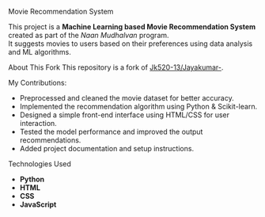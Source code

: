 Movie Recommendation System

This project is a **Machine Learning based Movie Recommendation System** created as part of the *Naan Mudhalvan* program.  
It suggests movies to users based on their preferences using data analysis and ML algorithms.

About This Fork
This repository is a fork of [Jk520-13/Jayakumar-](https://github.com/Jk520-13/Jayakumar-).

My Contributions:
- Preprocessed and cleaned the movie dataset for better accuracy.
- Implemented the recommendation algorithm using Python & Scikit-learn.
- Designed a simple front-end interface using HTML/CSS for user interaction.
- Tested the model performance and improved the output recommendations.
- Added project documentation and setup instructions.

Technologies Used
- **Python** 
- **HTML**
- **CSS**
- **JavaScript**
